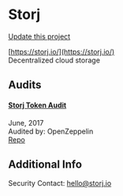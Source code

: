 
# Storj

[Update this project](https://github.com/ConsenSys/blockchainSecurityDB/edit/master/projects/storj.json)
  
[https://storj.io/](https://storj.io/)<br>
Decentralized cloud storage


## Audits



#### [Storj Token Audit](https://blog.openzeppelin.com/storj-token-audit-32a9af082797/)

June, 2017<br>
Audited by: OpenZeppelin<br>
[Repo](https://github.com/Storj/storj-contracts/tree/2bdeb27c0216d2f0889b6e7363d8a84b54cd7f39)
      

  



## Additional Info

Security Contact: hello@storj.io
